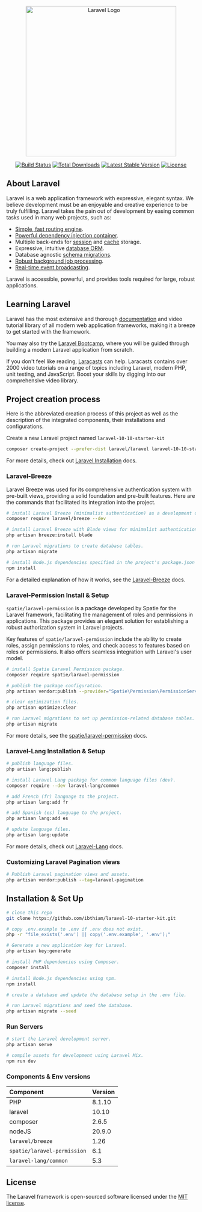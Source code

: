 <p align="center"><a href="https://laravel.com" target="_blank"><img src="https://raw.githubusercontent.com/laravel/art/master/logo-lockup/5%20SVG/2%20CMYK/1%20Full%20Color/laravel-logolockup-cmyk-red.svg" width="400" alt="Laravel Logo"></a></p>

<p align="center">
<a href="https://github.com/laravel/framework/actions"><img src="https://github.com/laravel/framework/workflows/tests/badge.svg" alt="Build Status"></a>
<a href="https://packagist.org/packages/laravel/framework"><img src="https://img.shields.io/packagist/dt/laravel/framework" alt="Total Downloads"></a>
<a href="https://packagist.org/packages/laravel/framework"><img src="https://img.shields.io/packagist/v/laravel/framework" alt="Latest Stable Version"></a>
<a href="https://packagist.org/packages/laravel/framework"><img src="https://img.shields.io/packagist/l/laravel/framework" alt="License"></a>
</p>

## About Laravel

Laravel is a web application framework with expressive, elegant syntax. We believe development must be an enjoyable and creative experience to be truly fulfilling. Laravel takes the pain out of development by easing common tasks used in many web projects, such as:

- [Simple, fast routing engine](https://laravel.com/docs/routing).
- [Powerful dependency injection container](https://laravel.com/docs/container).
- Multiple back-ends for [session](https://laravel.com/docs/session) and [cache](https://laravel.com/docs/cache) storage.
- Expressive, intuitive [database ORM](https://laravel.com/docs/eloquent).
- Database agnostic [schema migrations](https://laravel.com/docs/migrations).
- [Robust background job processing](https://laravel.com/docs/queues).
- [Real-time event broadcasting](https://laravel.com/docs/broadcasting).

Laravel is accessible, powerful, and provides tools required for large, robust applications.

## Learning Laravel

Laravel has the most extensive and thorough [documentation](https://laravel.com/docs) and video tutorial library of all modern web application frameworks, making it a breeze to get started with the framework.

You may also try the [Laravel Bootcamp](https://bootcamp.laravel.com), where you will be guided through building a modern Laravel application from scratch.

If you don't feel like reading, [Laracasts](https://laracasts.com) can help. Laracasts contains over 2000 video tutorials on a range of topics including Laravel, modern PHP, unit testing, and JavaScript. Boost your skills by digging into our comprehensive video library.
 
## Project creation process

Here is the abbreviated creation process of this project as well as the description of the integrated components, their installations and configurations.

Create a new Laravel project named `laravel-10-10-starter-kit`

```bash
composer create-project --prefer-dist laravel/laravel laravel-10-10-starter-kit
```

For more details, check out [Laravel Installation](https://laravel.com/docs/10.x/installation#creating-a-laravel-project) docs.

### Laravel-Breeze

Laravel Breeze was used for its comprehensive authentication system with pre-built views, providing a solid foundation and pre-built features. Here are the commands that facilitated its integration into the project.

```bash
# install Laravel Breeze (minimalist authentication) as a development dependency.
composer require laravel/breeze --dev

# install Laravel Breeze with Blade views for minimalist authentication scaffolding.
php artisan breeze:install blade

# run Laravel migrations to create database tables.
php artisan migrate

# install Node.js dependencies specified in the project's package.json file.
npm install
```

For a detailed explanation of how it works, see the [Laravel-Breeze](https://laravel.com/docs/10.x/starter-kits#breeze-and-blade) docs.

### Laravel-Permission Install & Setup

`spatie/laravel-permission` is a package developed by Spatie for the Laravel framework, facilitating the management of roles and permissions in applications. This package provides an elegant solution for establishing a robust authorization system in Laravel projects.

Key features of `spatie/laravel-permission` include the ability to create roles, assign permissions to roles, and check access to features based on roles or permissions. It also offers seamless integration with Laravel's user model.

```bash
# install Spatie Laravel Permission package.
composer require spatie/laravel-permission

# publish the package configuration.
php artisan vendor:publish --provider="Spatie\Permission\PermissionServiceProvider"

# clear optimization files.
php artisan optimize:clear

# run Laravel migrations to set up permission-related database tables.
php artisan migrate
```

For more details, see the [spatie/laravel-permission](https://spatie.be/docs/laravel-permission/v6/introduction) docs.

### Laravel-Lang Installation & Setup

```bash
# publish language files.
php artisan lang:publish

# install Laravel Lang package for common language files (dev).
composer require --dev laravel-lang/common

# add French (fr) language to the project.
php artisan lang:add fr

# add Spanish (es) language to the project.
php artisan lang:add es

# update language files.
php artisan lang:update
```

For more details, check out [Laravel-Lang](https://laravel-lang.com/installation.html) docs.

### Customizing Laravel Pagination views

```bash
# Publish Laravel pagination views and assets.
php artisan vendor:publish --tag=laravel-pagination
```

## Installation & Set Up

```bash
# clone this repo
git clone https://github.com/ibthiam/laravel-10-starter-kit.git

# copy .env.example to .env if .env does not exist.
php -r "file_exists('.env') || copy('.env.example', '.env');"

# Generate a new application key for Laravel.
php artisan key:generate

# install PHP dependencies using Composer.
composer install

# install Node.js dependencies using npm.
npm install

# create a database and update the database setup in the .env file.

# run Laravel migrations and seed the database.
php artisan migrate --seed
```

### Run Servers

```bash
# start the Laravel development server.
php artisan serve

# compile assets for development using Laravel Mix.
npm run dev
```

### Components & Env versions

| Component                     | Version   |
| :---                          | :---      |
| PHP                           | 8.1.10    |
| laravel                       | 10.10     |
| composer                      | 2.6.5     |
| nodeJS                        | 20.9.0    |
| `laravel/breeze`              | 1.26      |
| `spatie/laravel-permission`   | 6.1       |
| `laravel-lang/common`         | 5.3       |

## License

The Laravel framework is open-sourced software licensed under the [MIT license](https://opensource.org/licenses/MIT).
